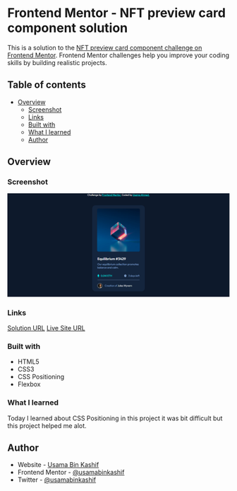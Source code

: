 # Frontend Mentor - NFT preview card component solution

This is a solution to the [NFT preview card component challenge on Frontend Mentor](https://www.frontendmentor.io/challenges/nft-preview-card-component-SbdUL_w0U). Frontend Mentor challenges help you improve your coding skills by building realistic projects. 

## Table of contents

- [Overview](#overview)
  - [Screenshot](#screenshot)
  - [Links](#links)
  - [Built with](#built-with)
  - [What I learned](#what-i-learned)
  - [Author](#author)

## Overview

### Screenshot

![screenshot](https://github.com/UsamaBinKashif/nft-card-component.github.io/blob/main/images/screenshot.PNG)

### Links

 [Solution URL](https://github.com/UsamaBinKashif/nft-cardcomponent.github.io)
 [Live Site URL](https://usamabinkashif.github.io/nft-cardcomponent.github.io/)

### Built with

- HTML5
- CSS3
- CSS Positioning
- Flexbox

### What I learned

Today I learned about CSS Positioning in this project it was bit difficult but this project
helped me alot.

## Author

- Website - [Usama Bin Kashif](https://github.com/UsamaBinKashif)
- Frontend Mentor - [@usamabinkashif](https://www.frontendmentor.io/profile/UsamaBinKashif)
- Twitter - [@usamabinkashif](https://twitter.com/UsamaBinKashif)
